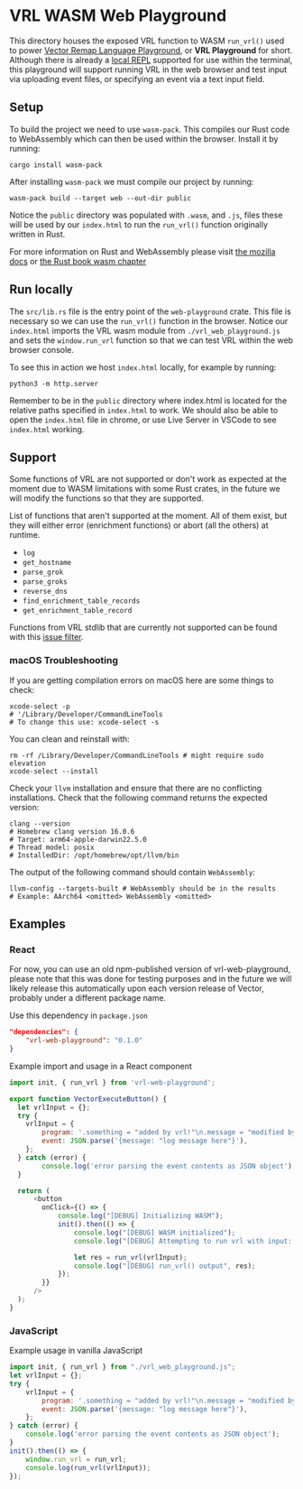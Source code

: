 # VRL WASM Web Playground

This directory houses the exposed VRL function to WASM `run_vrl()` used to
power [Vector Remap Language Playground][vrl-playground], or **VRL Playground**
for short. Although there is already a [local REPL][vrl-repl] supported for
use within the terminal, this playground will support running VRL in the web
browser and test input via uploading event files, or specifying an event via
a text input field.

## Setup

To build the project we need to use `wasm-pack`. This compiles our Rust code
to WebAssembly which can then be used within the browser. Install it by running:

```shell
cargo install wasm-pack
```

After installing `wasm-pack` we must compile our project by running:

```shell
wasm-pack build --target web --out-dir public
```

Notice the `public` directory was populated with `.wasm`, and `.js`,
files these will be used by our `index.html` to run the `run_vrl()`
function originally written in Rust.

For more information on Rust and WebAssembly please visit
[the mozilla docs][mozilla-wasm-rust-docs] or
[the Rust book wasm chapter][rust-book-wasm]

## Run locally
The `src/lib.rs` file is the entry point of the `web-playground` crate.
This file is necessary so we can use the `run_vrl()` function in the browser.
Notice our `index.html` imports the VRL wasm module from `./vrl_web_playground.js`
and sets the `window.run_vrl` function so that we can test VRL within
the web browser console.

To see this in action we host `index.html` locally, for example by running:

```shell
python3 -m http.server
```

Remember to be in the `public` directory where index.html is located for the
relative paths specified in `index.html` to work.
We should also be able to open the `index.html` file in chrome, or use Live Server
in VSCode to see `index.html` working.

## Support

Some functions of VRL are not supported or don't work as expected at the
moment due to WASM limitations with some Rust crates, in
the future we will modify the functions so that they are supported.

List of functions that aren't supported at the moment. All of them exist,
but they will either error (enrichment functions) or abort (all the others) at runtime.

- `log`
- `get_hostname`
- `parse_grok`
- `parse_groks`
- `reverse_dns`
- `find_enrichment_table_records`
- `get_enrichment_table_record`

Functions from VRL stdlib that are currently not supported can be found
with this [issue filter][vrl-wasm-unsupported-filter].

### macOS Troubleshooting
If you are getting compilation errors on macOS here are some things to check:
```shell
xcode-select -p
# '/Library/Developer/CommandLineTools
# To change this use: xcode-select -s
```

You can clean and reinstall with:
```shell
rm -rf /Library/Developer/CommandLineTools # might require sudo elevation
xcode-select --install
```

Check your `llvm` installation and ensure that there are no conflicting installations. Check that the following command returns the expected version:
```shell
clang --version
# Homebrew clang version 16.0.6
# Target: arm64-apple-darwin22.5.0
# Thread model: posix
# InstalledDir: /opt/homebrew/opt/llvm/bin
```

The output of the following command should contain `WebAssembly`:
```shell
llvm-config --targets-built # WebAssembly should be in the results
# Example: AArch64 <omitted> WebAssembly <omitted>
```

## Examples

### React

For now, you can use an old npm-published version of vrl-web-playground,
please note that this was done for testing purposes and in the future we
will likely release this automatically upon each version release of Vector,
probably under a different package name.

Use this dependency in `package.json`

```json
"dependencies": {
    "vrl-web-playground": "0.1.0"
}
```

Example import and usage in a React component

```javascript
import init, { run_vrl } from 'vrl-web-playground';

export function VectorExecuteButton() {
  let vrlInput = {};
  try {
    vrlInput = {
        program: '.something = "added by vrl!"\n.message = "modified by vrl!"',
        event: JSON.parse('{message: "log message here"}'),
    };
  } catch (error) {
        console.log('error parsing the event contents as JSON object');
  }

  return (
      <button
        onClick={() => {
            console.log("[DEBUG] Initializing WASM");
            init().then(() => {
                console.log("[DEBUG] WASM initialized");
                console.log("[DEBUG] Attempting to run vrl with input: ", vrlInput);

                let res = run_vrl(vrlInput);
                console.log("[DEBUG] run_vrl() output", res);
            });
        }}
      />
  );
}
```

### JavaScript

Example usage in vanilla JavaScript

```javascript
import init, { run_vrl } from "./vrl_web_playground.js";
let vrlInput = {};
try {
    vrlInput = {
        program: '.something = "added by vrl!"\n.message = "modified by vrl!"',
        event: JSON.parse('{message: "log message here"}'),
    };
} catch (error) {
    console.log('error parsing the event contents as JSON object');
}
init().then(() => {
    window.run_vrl = run_vrl;
    console.log(run_vrl(vrlInput));
});
```

[vector]: https://vector.dev
[vrl]: https://vrl.dev
[vrl-playground]: https://github.com/vectordotdev/vector/issues/14653
[mozilla-wasm-rust-docs]: https://developer.mozilla.org/en-US/docs/WebAssembly/Rust_to_wasm
[rust-book-wasm]: https://rustwasm.github.io/docs/book/
[vrl-repl]: https://github.com/vectordotdev/vector/tree/master/lib/vrl/cli
[vrl-wasm-unsupported-filter]: https://github.com/vectordotdev/vector/issues?q=is%3Aopen+is%3Aissue+label%3A%22vrl%3A+playground%22+wasm+compatible
